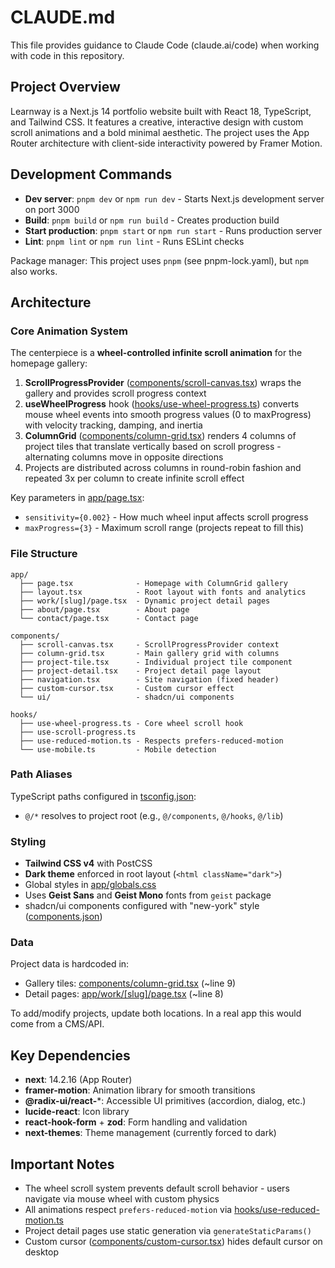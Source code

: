 # CLAUDE.md

This file provides guidance to Claude Code (claude.ai/code) when working with code in this repository.

## Project Overview

Learnway is a Next.js 14 portfolio website built with React 18, TypeScript, and Tailwind CSS. It features a creative, interactive design with custom scroll animations and a bold minimal aesthetic. The project uses the App Router architecture with client-side interactivity powered by Framer Motion.

## Development Commands

- **Dev server**: `pnpm dev` or `npm run dev` - Starts Next.js development server on port 3000
- **Build**: `pnpm build` or `npm run build` - Creates production build
- **Start production**: `pnpm start` or `npm run start` - Runs production server
- **Lint**: `pnpm lint` or `npm run lint` - Runs ESLint checks

Package manager: This project uses `pnpm` (see pnpm-lock.yaml), but `npm` also works.

## Architecture

### Core Animation System

The centerpiece is a **wheel-controlled infinite scroll animation** for the homepage gallery:

1. **ScrollProgressProvider** ([components/scroll-canvas.tsx](components/scroll-canvas.tsx)) wraps the gallery and provides scroll progress context
2. **useWheelProgress** hook ([hooks/use-wheel-progress.ts](hooks/use-wheel-progress.ts)) converts mouse wheel events into smooth progress values (0 to maxProgress) with velocity tracking, damping, and inertia
3. **ColumnGrid** ([components/column-grid.tsx](components/column-grid.tsx)) renders 4 columns of project tiles that translate vertically based on scroll progress - alternating columns move in opposite directions
4. Projects are distributed across columns in round-robin fashion and repeated 3x per column to create infinite scroll effect

Key parameters in [app/page.tsx](app/page.tsx):
- `sensitivity={0.002}` - How much wheel input affects scroll progress
- `maxProgress={3}` - Maximum scroll range (projects repeat to fill this)

### File Structure

```
app/
  ├── page.tsx              - Homepage with ColumnGrid gallery
  ├── layout.tsx            - Root layout with fonts and analytics
  ├── work/[slug]/page.tsx  - Dynamic project detail pages
  ├── about/page.tsx        - About page
  └── contact/page.tsx      - Contact page

components/
  ├── scroll-canvas.tsx     - ScrollProgressProvider context
  ├── column-grid.tsx       - Main gallery grid with columns
  ├── project-tile.tsx      - Individual project tile component
  ├── project-detail.tsx    - Project detail page layout
  ├── navigation.tsx        - Site navigation (fixed header)
  ├── custom-cursor.tsx     - Custom cursor effect
  └── ui/                   - shadcn/ui components

hooks/
  ├── use-wheel-progress.ts - Core wheel scroll hook
  ├── use-scroll-progress.ts
  ├── use-reduced-motion.ts - Respects prefers-reduced-motion
  └── use-mobile.ts         - Mobile detection
```

### Path Aliases

TypeScript paths configured in [tsconfig.json](tsconfig.json):
- `@/*` resolves to project root (e.g., `@/components`, `@/hooks`, `@/lib`)

### Styling

- **Tailwind CSS v4** with PostCSS
- **Dark theme** enforced in root layout (`<html className="dark">`)
- Global styles in [app/globals.css](app/globals.css)
- Uses **Geist Sans** and **Geist Mono** fonts from `geist` package
- shadcn/ui components configured with "new-york" style ([components.json](components.json))

### Data

Project data is hardcoded in:
- Gallery tiles: [components/column-grid.tsx](components/column-grid.tsx) (~line 9)
- Detail pages: [app/work/[slug]/page.tsx](app/work/[slug]/page.tsx) (~line 8)

To add/modify projects, update both locations. In a real app this would come from a CMS/API.

## Key Dependencies

- **next**: 14.2.16 (App Router)
- **framer-motion**: Animation library for smooth transitions
- **@radix-ui/react-***: Accessible UI primitives (accordion, dialog, etc.)
- **lucide-react**: Icon library
- **react-hook-form** + **zod**: Form handling and validation
- **next-themes**: Theme management (currently forced to dark)

## Important Notes

- The wheel scroll system prevents default scroll behavior - users navigate via mouse wheel with custom physics
- All animations respect `prefers-reduced-motion` via [hooks/use-reduced-motion.ts](hooks/use-reduced-motion.ts)
- Project detail pages use static generation via `generateStaticParams()`
- Custom cursor ([components/custom-cursor.tsx](components/custom-cursor.tsx)) hides default cursor on desktop